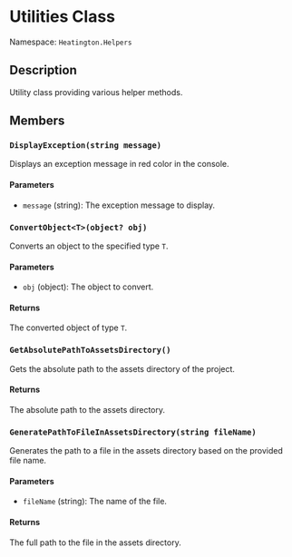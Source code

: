 # Utilities Class

Namespace: `Heatington.Helpers`

## Description

Utility class providing various helper methods.

## Members

### `DisplayException(string message)`

Displays an exception message in red color in the console.

#### Parameters

- `message` (string): The exception message to display.

### `ConvertObject<T>(object? obj)`

Converts an object to the specified type `T`.

#### Parameters

- `obj` (object): The object to convert.

#### Returns

The converted object of type `T`.

### `GetAbsolutePathToAssetsDirectory()`

Gets the absolute path to the assets directory of the project.

#### Returns

The absolute path to the assets directory.

### `GeneratePathToFileInAssetsDirectory(string fileName)`

Generates the path to a file in the assets directory based on the provided file name.

#### Parameters

- `fileName` (string): The name of the file.

#### Returns

The full path to the file in the assets directory.
